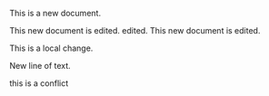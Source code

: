 
This is a new document. 

This new document is edited. edited.
This new document is edited.

This is a local change.


New line of text.

this is a conflict